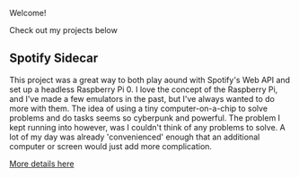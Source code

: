 Welcome!

Check out my projects below

## Spotify Sidecar

This project was a great way to both play aound with Spotify's Web API and set up a headless Raspberry Pi 0. I love the concept of the Raspberry Pi, and I've made a few emulators in the past, but I've always wanted to do more with them. The idea of using a tiny computer-on-a-chip to solve problems and do tasks seems so cyberpunk and powerful. The problem I kept running into however, was I couldn't think of any problems to solve. A lot of my day was already 'convenienced' enough that an additional computer or screen would just add more complication.


[More details here](./spotify-sidecar.html)
